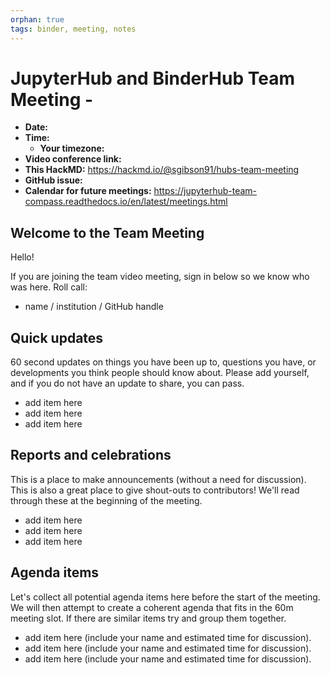 ```yaml
---
orphan: true
tags: binder, meeting, notes
---
```


# JupyterHub and BinderHub Team Meeting - <Month>

- **Date:**
- **Time:**
  - **Your timezone:**
- **Video conference link:**
- **This HackMD:** https://hackmd.io/@sgibson91/hubs-team-meeting
- **GitHub issue:**
- **Calendar for future meetings:** https://jupyterhub-team-compass.readthedocs.io/en/latest/meetings.html



## Welcome to the Team Meeting

Hello!

If you are joining the team video meeting, sign in below so we know who was here. Roll call:

- name / institution / GitHub handle

## Quick updates

60 second updates on things you have been up to, questions you have, or developments you think people should know about. Please add yourself, and if you do not have an update to share, you can pass.

- add item here
- add item here
- add item here

## Reports and celebrations

This is a place to make announcements (without a need for discussion). This is also a great place to give shout-outs to contributors! We'll read through these at the beginning of the meeting.

- add item here
- add item here
- add item here

## Agenda items

Let's collect all potential agenda items here before the start of the meeting. We will then attempt to create a coherent agenda that fits in the 60m meeting slot. If there are similar items try and group them together.

- add item here (include your name and estimated time for discussion).
- add item here (include your name and estimated time for discussion).
- add item here (include your name and estimated time for discussion).
